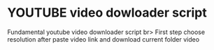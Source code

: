# YOUTUBE video dowloader script
Fundamental youtube video downloader script br>
 First step choose resolution
 after paste video link and download current  folder video


